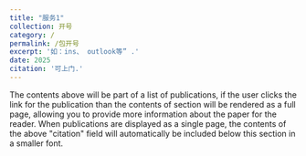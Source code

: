 ```yaml
---
title: "服务1"
collection: 开号
category: /
permalink: /包开号
excerpt: '如：ins、 outlook等” .'
date: 2025
citation: '可上门.'
---
```

The contents above will be part of a list of publications, if the user clicks the link for the publication than the contents of section will be rendered as a full page, allowing you to provide more information about the paper for the reader. When publications are displayed as a single page, the contents of the above "citation" field will automatically be included below this section in a smaller font.
